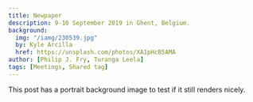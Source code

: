 ```yaml
---
title: Newpaper
description: 9-10 September 2019 in Ghent, Belgium.
background:
  img: "/iamg/230539.jpg"
  by: Kyle Arcilla
  href: https://unsplash.com/photos/XA1pHcB5AMA
author: [Philip J. Fry, Turanga Leela]
tags: [Meetings, Shared tag]
---
```


This post has a portrait background image to test if it still renders nicely.
